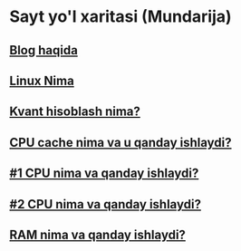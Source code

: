 # Sayt yo'l xaritasi (Mundarija)

## [Blog haqida](about.html)

## [Linux Nima](linux.html)

## [Kvant hisoblash nima?](quantum.html)

## [CPU cache nima va u qanday ishlaydi?](cpu_cache.html)

## [#1 CPU nima va qanday ishlaydi?](cpu.html)

## [#2 CPU nima va qanday ishlaydi?](cpu_2.html)

## [RAM nima va qanday ishlaydi?](ram.html)
